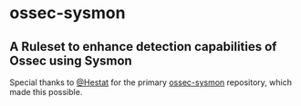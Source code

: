 # ossec-sysmon

## A Ruleset to enhance detection capabilities of Ossec using Sysmon
Special thanks to [@Hestat](https://github.com/Hestat) for the primary [ossec-sysmon](https://github.com/Hestat/ossec-sysmon) repository, which made this possible.